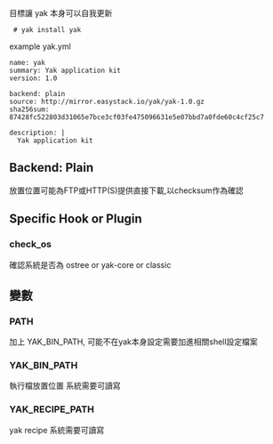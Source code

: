 目標讓 yak 本身可以自我更新

```
 # yak install yak
```

example yak.yml

```
name: yak
summary: Yak application kit
version: 1.0

backend: plain
source: http://mirror.easystack.io/yak/yak-1.0.gz
sha256sum: 87428fc522803d31065e7bce3cf03fe475096631e5e07bbd7a0fde60c4cf25c7

description: |
  Yak application kit
```

## Backend: Plain
放置位置可能為FTP或HTTP(S)提供直接下載,以checksum作為確認

## Specific Hook or Plugin

### check_os
確認系統是否為 ostree or yak-core or classic

## 變數
### PATH
加上 YAK_BIN_PATH, 可能不在yak本身設定需要加進相關shell設定檔案

### YAK_BIN_PATH
執行檔放置位置 系統需要可讀寫

### YAK_RECIPE_PATH
yak recipe 系統需要可讀寫